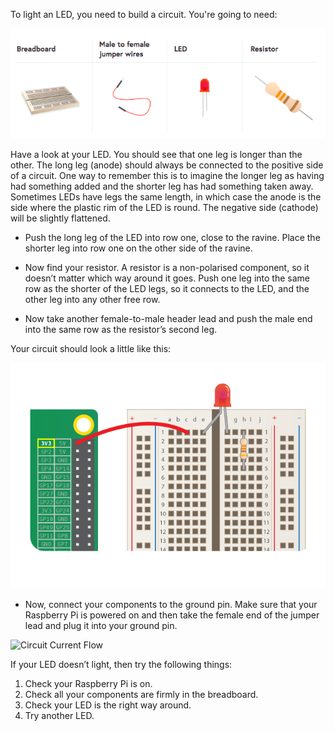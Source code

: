 To light an LED, you need to build a circuit. You're going to need:

![Circuit Requirements](images/circuit-requirements.png)

Have a look at your LED. You should see that one leg is longer than the other. The long leg (anode) should always be connected to the positive side of a circuit. One way to remember this is to imagine the longer leg as having had something added and the shorter leg has had something taken away. Sometimes LEDs have legs the same length, in which case the anode is the side where the plastic rim of the LED is round. The negative side (cathode) will be slightly flattened.

+ Push the long leg of the LED into row one, close to the ravine. Place the shorter leg into row one on the other side of the ravine.

+ Now find your resistor. A resistor is a non-polarised component, so it doesn’t matter which way around it goes. Push one leg into the same row as the shorter of the LED legs, so it connects to the LED, and the other leg into any other free row.

+ Now take another female-to-male header lead and push the male end into the same row as the resistor’s second leg.

Your circuit should look a little like this:

![Circuit Missing Ground](images/ground-missing.png)

+ Now, connect your components to the ground pin. Make sure that your Raspberry Pi is powered on and then take the female end of the jumper lead and plug it into your ground pin.

![Circuit Current Flow](circuit-current-flow.gif)

If your LED doesn’t light, then try the following things:
1) Check your Raspberry Pi is on.
2) Check all your components are firmly in the breadboard.
3) Check your LED is the right way around.
4) Try another LED.
